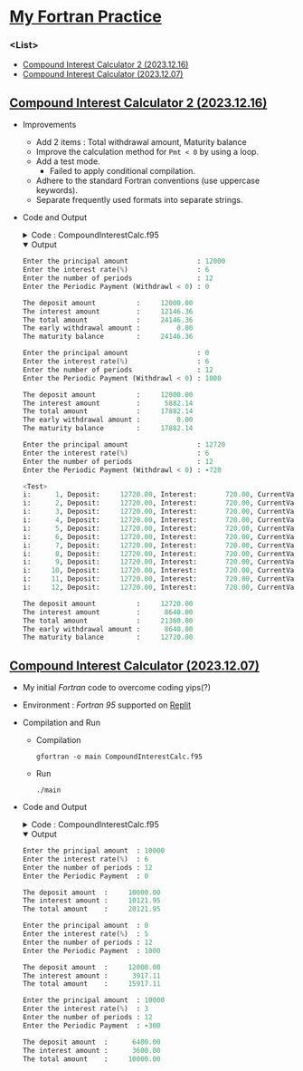 # [My Fortran Practice](/README.md#fortran)


### \<List>

- [Compound Interest Calculator 2 (2023.12.16)](#compound-interest-calculator-2-20231216)
- [Compound Interest Calculator (2023.12.07)](#compound-interest-calculator-20231207)


## [Compound Interest Calculator 2 (2023.12.16)](#list)

- Improvements
  - Add 2 items : Total withdrawal amount, Maturity balance
  - Improve the calculation method for `Pmt < 0` by using a loop.
  - Add a test mode.
    - Failed to apply conditional compilation.
  - Adhere to the standard Fortran conventions (use uppercase keywords).
  - Separate frequently used formats into separate strings.
- Code and Output
  <details>
    <summary>Code : CompoundInterestCalc.f95</summary>

    ```fortran
    PROGRAM CompoundInterestCalculator_2

      (All of the below code is located here)

    END PROGRAM CompoundInterestCalculator_2
    ```
    ```fortran
      IMPLICIT NONE
    ```
    ```fortran
      LOGICAL :: IsTest
      REAL :: Principal, Rate, Pmt, &
              Deposit, Interest, CurrentValue, &
              TotalInterest, TotalWithdrawl, TotalAmount, MaturityBalance
      INTEGER :: Periods, i
      CHARACTER(LEN=30), PARAMETER :: Format1 = "(A,I6,A,F12.2,A,F12.2,A,F12.2)"
      CHARACTER(LEN= 9), PARAMETER :: Format2 = "(A,F12.2)"

      ! Set if test mode
      IsTest = .TRUE.
    ! #IF DEFINED(TEST)
    !   IsTest = .TRUE.
    ! #ELSE
    !   IsTest = .FALSE.
    ! #ENDIF
    ```
    ```fortran
      ! Get values from user
      WRITE(*, "(A)", ADVANCE='NO') 'Enter the principal amount                 : '; READ*, Principal
      WRITE(*, "(A)", ADVANCE='NO') 'Enter the interest rate(%)                 : '; READ*, Rate
      WRITE(*, "(A)", ADVANCE='NO') 'Enter the number of periods                : '; READ*, Periods
      WRITE(*, "(A)", ADVANCE='NO') 'Enter the Periodic Payment (Withdrawl < 0) : '; READ*, Pmt
    ```
    ```fortran
      ! Initialize variables
      Deposit = Principal
      CurrentValue = Principal
      Interest = 0.0
      TotalInterest = 0.0
      TotalWithdrawl = 0.0
    ```
    ```fortran
      ! Calculate
      ! Pmt : The initial deposit is assumed.
      IF ((Pmt >= 0) .AND. .NOT. (IsTest)) THEN
        Deposit = Principal + Pmt * Periods
        CurrentValue = Principal * (1 + Rate/100) ** Periods + &
                      Pmt * ( ( (1 + Rate/100) ** Periods - 1) / (Rate/100) )
        TotalInterest = CurrentValue - Deposit
      ELSE
        IF (IsTest) THEN
          WRITE(*, "(A)") ""
          WRITE(*, "(A)") "<Test>"
        END IF

        DO i = 1, Periods
          Interest = (CurrentValue + Pmt) * (Rate/100)
          CurrentValue = CurrentValue + Pmt + Interest
          TotalInterest = TotalInterest + Interest

          IF (Pmt >= 0) THEN
            Deposit = Deposit + Pmt
          ELSE
            TotalWithdrawl = TotalWithdrawl - Pmt
          END IF

          IF (IsTest) THEN
            ! WRITE(*, "(I6)") " i: ", i                            ! " i: " requires "(A)"!
            WRITE(*, Format1) &
              " i: ", i, ", Deposit: ", Deposit, ", Interest: ", Interest, ", CurrentValue : ", CurrentValue
          END IF
        END DO
      END IF

      TotalAmount = Deposit + TotalInterest
      MaturityBalance = TotalAmount - TotalWithdrawl
    ```
    ```fortran
      ! Display the calculated results
      WRITE(*, "(A)") ""
      WRITE(*, Format2) "The deposit amount          : ", Deposit
      WRITE(*, Format2) "The interest amount         : ", TotalInterest
      WRITE(*, Format2) "The total amount            : ", TotalAmount
      WRITE(*, Format2) "The early withdrawal amount : ", TotalWithdrawl
      WRITE(*, Format2) "The maturity balance        : ", MaturityBalance
    ```
  </details>
  <details open="">
    <summary>Output</summary>

    ```fortran
    Enter the principal amount                 : 12000
    Enter the interest rate(%)                 : 6
    Enter the number of periods                : 12
    Enter the Periodic Payment (Withdrawl < 0) : 0

    The deposit amount          :     12000.00
    The interest amount         :     12146.36
    The total amount            :     24146.36
    The early withdrawal amount :         0.00
    The maturity balance        :     24146.36
    ```
    ```fortran
    Enter the principal amount                 : 0
    Enter the interest rate(%)                 : 6
    Enter the number of periods                : 12
    Enter the Periodic Payment (Withdrawl < 0) : 1000

    The deposit amount          :     12000.00
    The interest amount         :      5882.14
    The total amount            :     17882.14
    The early withdrawal amount :         0.00
    The maturity balance        :     17882.14
    ```
    ```fortran
    Enter the principal amount                 : 12720
    Enter the interest rate(%)                 : 6
    Enter the number of periods                : 12
    Enter the Periodic Payment (Withdrawl < 0) : -720

    <Test>
    i:      1, Deposit:     12720.00, Interest:       720.00, CurrentValue :     12720.00
    i:      2, Deposit:     12720.00, Interest:       720.00, CurrentValue :     12720.00
    i:      3, Deposit:     12720.00, Interest:       720.00, CurrentValue :     12720.00
    i:      4, Deposit:     12720.00, Interest:       720.00, CurrentValue :     12720.00
    i:      5, Deposit:     12720.00, Interest:       720.00, CurrentValue :     12720.00
    i:      6, Deposit:     12720.00, Interest:       720.00, CurrentValue :     12720.00
    i:      7, Deposit:     12720.00, Interest:       720.00, CurrentValue :     12720.00
    i:      8, Deposit:     12720.00, Interest:       720.00, CurrentValue :     12720.00
    i:      9, Deposit:     12720.00, Interest:       720.00, CurrentValue :     12720.00
    i:     10, Deposit:     12720.00, Interest:       720.00, CurrentValue :     12720.00
    i:     11, Deposit:     12720.00, Interest:       720.00, CurrentValue :     12720.00
    i:     12, Deposit:     12720.00, Interest:       720.00, CurrentValue :     12720.00

    The deposit amount          :     12720.00
    The interest amount         :      8640.00
    The total amount            :     21360.00
    The early withdrawal amount :      8640.00
    The maturity balance        :     12720.00
    ```
  </details>


## [Compound Interest Calculator (2023.12.07)](#list)

- My initial *Fortran* code to overcome coding yips(?)
- Environment : *Fortran 95* supported on [Replit](https://replit.com/)
- Compilation and Run
  - Compilation
    ```batchfile
    gfortran -o main CompoundInterestCalc.f95
    ```
  - Run
    ```batchfile
    ./main
    ```
- Code and Output
  <details>
    <summary>Code : CompoundInterestCalc.f95</summary>

    ```fortran
    program compound_interest_calculator

      implicit none
      real :: principal, rate, time, pmt, deposit, future_value

      ! Get principal amount from user
      write(*, "(A)", advance='no') 'Enter the principal amount  : '
      read*, principal
      
      ! Get interest rate from user
      write(*, "(A)", advance='no') 'Enter the interest rate(%)  : '
      read*, rate
      
      ! Get number of periods from user
      write(*, "(A)", advance='no') 'Enter the number of periods : '
      read*, time
      
      ! Get periodic payment from user
      write(*, "(A)", advance='no') 'Enter the Periodic Payment  : '
      read*, pmt

      ! Calculate deposit and future value
      deposit = principal + pmt * time
      future_value = principal * (1 + rate/100) ** time + pmt * ( ( (1 + rate/100) ** time - 1) / (rate/100) )
      
      ! Display the calculated results
      write(*, "(A)") " "
      write(*, "(A,F12.2)") "The deposit amount  : ", deposit
      write(*, "(A,F12.2)") "The interest amount : ", future_value - deposit
      write(*, "(A,F12.2)") "The total amount    : ", future_value

    end program compound_interest_calculator
    ```
  </details>
  <details open="">
    <summary>Output</summary>

    ```fortran
    Enter the principal amount  : 10000
    Enter the interest rate(%)  : 6
    Enter the number of periods : 12
    Enter the Periodic Payment  : 0
    
    The deposit amount  :     10000.00
    The interest amount :     10121.95
    The total amount    :     20121.95
    ```
    ```fortran
    Enter the principal amount  : 0   
    Enter the interest rate(%)  : 5
    Enter the number of periods : 12
    Enter the Periodic Payment  : 1000
    
    The deposit amount  :     12000.00
    The interest amount :      3917.11
    The total amount    :     15917.11
    ```
    ```fortran
    Enter the principal amount  : 10000
    Enter the interest rate(%)  : 3
    Enter the number of periods : 12
    Enter the Periodic Payment  : -300
    
    The deposit amount  :      6400.00
    The interest amount :      3600.00
    The total amount    :     10000.00
    ```
  </details>
